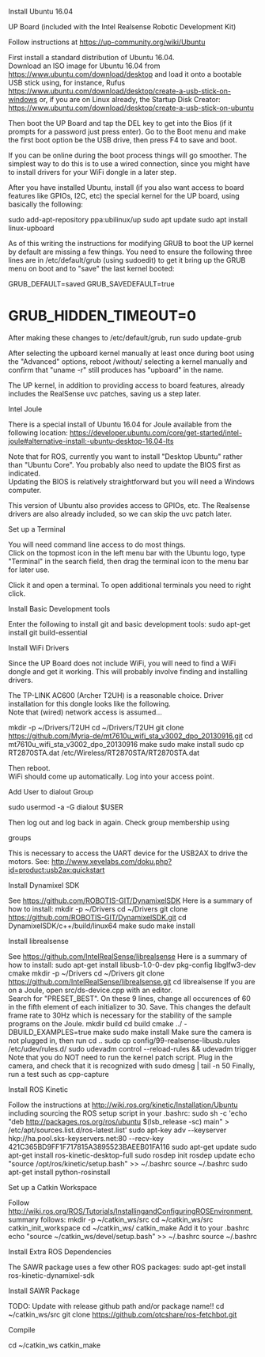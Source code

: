 Install Ubuntu 16.04

UP Board (included with the Intel Realsense Robotic Development Kit)

Follow instructions at 
  https://up-community.org/wiki/Ubuntu

First install a standard distribution of Ubuntu 16.04.  
Download an ISO image for Ubuntu 16.04 from
https://www.ubuntu.com/download/desktop
and load it onto a bootable USB stick using, for instance, Rufus
https://www.ubuntu.com/download/desktop/create-a-usb-stick-on-windows
or, if you are on Linux already, the Startup Disk Creator:
https://www.ubuntu.com/download/desktop/create-a-usb-stick-on-ubuntu

Then boot the UP Board and tap the DEL key to get into the Bios (if it 
prompts for a password just press enter).  Go to the Boot menu and make the 
first boot option be the USB drive, then press F4 to save and boot.

If you can be online during the boot process things will go smoother.
The simplest way to do this is to use a wired connection, since you
might have to install drivers for your WiFi dongle in a later step.

After you have installed Ubuntu, 
install (if you also want access to board features like GPIOs, I2C, etc) 
the special kernel for the UP board, using basically the following:

  sudo add-apt-repository ppa:ubilinux/up
  sudo apt update
  sudo apt install linux-upboard
 
As of this writing the instructions for modifying GRUB to boot the UP kernel by default are missing a few things.
You need to ensure the following three lines are in /etc/default/grub (using sudoedit) 
to get it bring up the GRUB menu on boot and to "save" the last kernel booted:

GRUB_DEFAULT=saved
GRUB_SAVEDEFAULT=true
# GRUB_HIDDEN_TIMEOUT=0

After making these changes to /etc/default/grub, run
  sudo update-grub

After selecting the upboard kernel manually 
at least once during boot using the "Advanced" options, 
reboot /without/ selecting a kernel manually and 
confirm that "uname -r" still produces has "upboard" in the name.

The UP kernel, 
in addition to providing access to board features,
already includes the RealSense uvc patches, saving us a step later.

Intel Joule 

There is a special install of Ubuntu 16.04 for Joule available from the following location:
https://developer.ubuntu.com/core/get-started/intel-joule#alternative-install:-ubuntu-desktop-16.04-lts

Note that for ROS,
currently you want to install "Desktop Ubuntu" rather than "Ubuntu Core".
You probably also need to update the BIOS first as indicated.   
Updating the BIOS is relatively straightforward but you will need a Windows computer.

This version of Ubuntu also provides access to GPIOs, etc.
The Realsense drivers are also already included,
so we can skip the uvc patch later.

Set up a Terminal

You will need command line access to do most things.   
Click on the topmost icon in the left menu bar with the Ubuntu logo, 
type "Terminal" in the search field,
then drag the terminal icon to the menu bar for later use.

Click it and open a terminal.   To open additional terminals you need to right click.

Install Basic Development tools

Enter the following to install git and basic development tools:
  sudo apt-get install git build-essential

Install WiFi Drivers

Since the UP Board does not include WiFi, you will need to find a WiFi dongle and get it working.
This will probably involve finding and installing drivers.

The TP-LINK AC600 (Archer T2UH) is a reasonable choice.
Driver installation for this dongle looks like the following.  
Note that (wired) network access is assumed...

  mkdir -p ~/Drivers/T2UH
  cd ~/Drivers/T2UH
  git clone https://github.com/Myria-de/mt7610u_wifi_sta_v3002_dpo_20130916.git
  cd mt7610u_wifi_sta_v3002_dpo_20130916
  make
  sudo make install
  sudo cp RT2870STA.dat /etc/Wireless/RT2870STA/RT2870STA.dat

Then reboot.  
WiFi should come up automatically.  Log into your access point.

Add User to dialout Group

  sudo usermod -a -G dialout $USER

Then log out and log back in again.   Check group membership using

  groups

This is necessary to access the UART device for the USB2AX to drive the motors.
See: http://www.xevelabs.com/doku.php?id=product:usb2ax:quickstart

Install Dynamixel SDK

See https://github.com/ROBOTIS-GIT/DynamixelSDK
Here is a summary of how to install:
  mkdir -p ~/Drivers
  cd ~/Drivers
  git clone https://github.com/ROBOTIS-GIT/DynamixelSDK.git
  cd DynamixelSDK/c++/build/linux64
  make
  sudo make install

Install librealsense

See https://github.com/IntelRealSense/librealsense
Here is a summary of how to install:
  sudo apt-get install libusb-1.0-0-dev pkg-config libglfw3-dev cmake
  mkdir -p ~/Drivers
  cd ~/Drivers
  git clone https://github.com/IntelRealSense/librealsense.git
  cd librealsense
If you are on a Joule, open src/ds-device.cpp with an editor.  
Search for "PRESET_BEST".   On these 9 lines, change all occurences 
of 60 in the fifth element of each initializer to 30.  Save.
This changes the default frame rate to 30Hz which is necessary for 
the stability of the sample programs on the Joule.
  mkdir build
  cd build
  cmake ../ -DBUILD_EXAMPLES=true
  make
  sudo make install
Make sure the camera is not plugged in, then run
  cd ..
  sudo cp config/99-realsense-libusb.rules /etc/udev/rules.d/
  sudo udevadm control --reload-rules && udevadm trigger
Note that you do NOT need to run the kernel patch script.
Plug in the camera, and check that it is recognized with
  sudo dmesg | tail -n 50
Finally, run a test such as 
  cpp-capture

Install ROS Kinetic

Follow the instructions at
  http://wiki.ros.org/kinetic/Installation/Ubuntu
including sourcing the ROS setup script in your .bashrc:
  sudo sh -c 'echo "deb http://packages.ros.org/ros/ubuntu $(lsb_release -sc) main" > /etc/apt/sources.list.d/ros-latest.list'
  sudo apt-key adv --keyserver hkp://ha.pool.sks-keyservers.net:80 --recv-key 421C365BD9FF1F717815A3895523BAEEB01FA116
  sudo apt-get update
  sudo apt-get install ros-kinetic-desktop-full
  sudo rosdep init
  rosdep update
  echo "source /opt/ros/kinetic/setup.bash" >> ~/.bashrc
  source ~/.bashrc
  sudo apt-get install python-rosinstall

Set up a Catkin Workspace 

Follow http://wiki.ros.org/ROS/Tutorials/InstallingandConfiguringROSEnvironment, summary follows:
  mkdir -p ~/catkin_ws/src
  cd ~/catkin_ws/src
  catkin_init_workspace
  cd ~/catkin_ws/
  catkin_make
Add it to your .bashrc
  echo "source ~/catkin_ws/devel/setup.bash" >> ~/.bashrc
  source ~/.bashrc

Install Extra ROS Dependencies

The SAWR package uses a few other ROS packages:
  sudo apt-get install ros-kinetic-dynamixel-sdk

Install SAWR Package

TODO: Update with release github path and/or package name!!
  cd ~/catkin_ws/src
  git clone https://github.com/otcshare/ros-fetchbot.git

Compile

  cd ~/catkin_ws
  catkin_make

